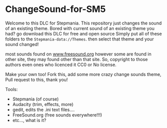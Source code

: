 # ChangeSound-for-SM5
Welcome to this DLC for Stepmania. This repository just changes the sound of an existing theme.
Bored with current sound of an existing theme you had? go download this DLC for free and open source
Simply put all of these folders to the `Stepmania-data://Themes`.
then select that theme and your sound changed!

most sounds found on www.freesound.org
however some are found in other site, they may found other than that site.
So, copyright to those authors even ones who licenced it CC0 or No license.

Make your own too! Fork this, add some more crazy change sounds theme, Pull request to this, thank you!

Tools:
- Stepmania (of course)
- Audacity (trim, effects, more)
- gedit, edits the .ini text files....
- FreeSound.org (free sounds everywhere!!!)
- etc..., what is it?
